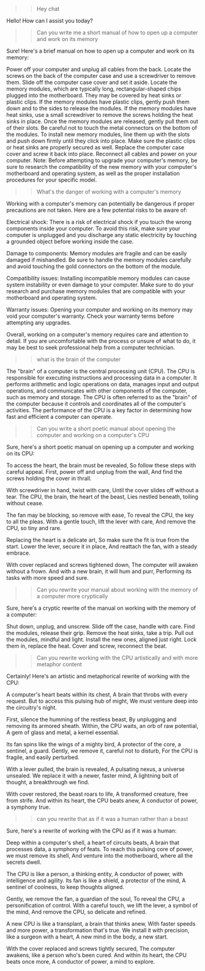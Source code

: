>>Hey chat

Hello! How can I assist you today?

>>Can you write me a short manual of how to open up a computer and work on its memory

Sure! Here's a brief manual on how to open up a computer and work on its memory:

Power off your computer and unplug all cables from the back.
Locate the screws on the back of the computer case and use a screwdriver to remove them.
Slide off the computer case cover and set it aside.
Locate the memory modules, which are typically long, rectangular-shaped chips plugged into the motherboard. They may be covered by heat sinks or plastic clips.
If the memory modules have plastic clips, gently push them down and to the sides to release the modules.
If the memory modules have heat sinks, use a small screwdriver to remove the screws holding the heat sinks in place.
Once the memory modules are released, gently pull them out of their slots. Be careful not to touch the metal connectors on the bottom of the modules.
To install new memory modules, line them up with the slots and push down firmly until they click into place. Make sure the plastic clips or heat sinks are properly secured as well.
Replace the computer case cover and screw it back into place.
Reconnect all cables and power on your computer.
Note: Before attempting to upgrade your computer's memory, be sure to research the compatibility of the new memory with your computer's motherboard and operating system, as well as the proper installation procedures for your specific model.

>>What's the danger of working with a computer's memory 

Working with a computer's memory can potentially be dangerous if proper precautions are not taken. Here are a few potential risks to be aware of:

Electrical shock: There is a risk of electrical shock if you touch the wrong components inside your computer. To avoid this risk, make sure your computer is unplugged and you discharge any static electricity by touching a grounded object before working inside the case.

Damage to components: Memory modules are fragile and can be easily damaged if mishandled. Be sure to handle the memory modules carefully and avoid touching the gold connectors on the bottom of the module.

Compatibility issues: Installing incompatible memory modules can cause system instability or even damage to your computer. Make sure to do your research and purchase memory modules that are compatible with your motherboard and operating system.

Warranty issues: Opening your computer and working on its memory may void your computer's warranty. Check your warranty terms before attempting any upgrades.

Overall, working on a computer's memory requires care and attention to detail. If you are uncomfortable with the process or unsure of what to do, it may be best to seek professional help from a computer technician.


>>what is the brain of the computer

The "brain" of a computer is the central processing unit (CPU). The CPU is responsible for executing instructions and processing data in a computer. It performs arithmetic and logic operations on data, manages input and output operations, and communicates with other components of the computer, such as memory and storage. The CPU is often referred to as the "brain" of the computer because it controls and coordinates all of the computer's activities. The performance of the CPU is a key factor in determining how fast and efficient a computer can operate.

>>Can you write a short poetic manual about opening the computer and working on a computer's CPU 

Sure, here's a short poetic manual on opening up a computer and working on its CPU:

To access the heart, the brain must be revealed,
So follow these steps with careful appeal.
First, power off and unplug from the wall,
And find the screws holding the cover in thrall.

With screwdriver in hand, twist with care,
Until the cover slides off without a tear.
The CPU, the brain, the heart of the beast,
Lies nestled beneath, toiling without cease.

The fan may be blocking, so remove with ease,
To reveal the CPU, the key to all the pleas.
With a gentle touch, lift the lever with care,
And remove the CPU, so tiny and rare.

Replacing the heart is a delicate art,
So make sure the fit is true from the start.
Lower the lever, secure it in place,
And reattach the fan, with a steady embrace.

With cover replaced and screws tightened down,
The computer will awaken without a frown.
And with a new brain, it will hum and purr,
Performing its tasks with more speed and sure.


>>Can you rewrite your manual about working with the memory of a computer more cryptically

Sure, here's a cryptic rewrite of the manual on working with the memory of a computer:

Shut down, unplug, and unscrew.
Slide off the case, handle with care.
Find the modules, release their grip.
Remove the heat sinks, take a trip.
Pull out the modules, mindful and light.
Install the new ones, aligned just right.
Lock them in, replace the heat.
Cover and screw, reconnect the beat.


>>Can you rewrite working with the CPU artistically and with more metaphor content

Certainly! Here's an artistic and metaphorical rewrite of working with the CPU:

A computer's heart beats within its chest,
A brain that throbs with every request.
But to access this pulsing hub of might,
We must venture deep into the circuitry's night.

First, silence the humming of the restless beast,
By unplugging and removing its armored sheath.
Within, the CPU waits, an orb of raw potential,
A gem of glass and metal, a kernel essential.

Its fan spins like the wings of a mighty bird,
A protector of the core, a sentinel, a guard.
Gently, we remove it, careful not to disturb,
For the CPU is fragile, and easily perturbed.

With a lever pulled, the brain is revealed,
A pulsating nexus, a universe unsealed.
We replace it with a newer, faster mind,
A lightning bolt of thought, a breakthrough we find.

With cover restored, the beast roars to life,
A transformed creature, free from strife.
And within its heart, the CPU beats anew,
A conductor of power, a symphony true.


>>can you rewrite that as if it was a human rather than a beast

Sure, here's a rewrite of working with the CPU as if it was a human:

Deep within a computer's shell, a heart of circuits beats,
A brain that processes data, a symphony of feats.
To reach this pulsing core of power, we must remove its shell,
And venture into the motherboard, where all the secrets dwell.

The CPU is like a person, a thinking entity,
A conductor of power, with intelligence and agility.
Its fan is like a shield, a protector of the mind,
A sentinel of coolness, to keep thoughts aligned.

Gently, we remove the fan, a guardian of the soul,
To reveal the CPU, a personification of control.
With a careful touch, we lift the lever, a symbol of the mind,
And remove the CPU, so delicate and refined.

A new CPU is like a transplant, a brain that thinks anew,
With faster speeds and more power, a transformation that's true.
We install it with precision, like a surgeon with a heart,
A new mind in the body, a new start.

With the cover replaced and screws tightly secured,
The computer awakens, like a person who's been cured.
And within its heart, the CPU beats once more,
A conductor of power, a mind to explore.